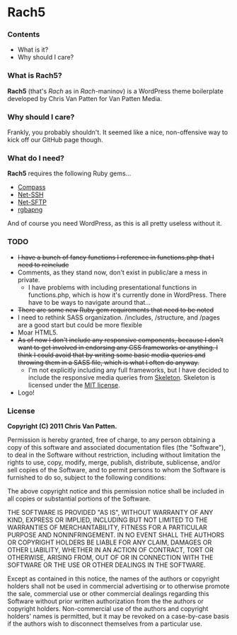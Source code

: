 # Rach5

### Contents
*   What is it?
*   Why should I care?

### What is Rach5?
**Rach5** (that's _Rach_ as in _Rach_-maninov) is a WordPress theme boilerplate developed by Chris Van Patten for Van Patten Media.

### Why should I care?
Frankly, you probably shouldn't. It seemed like a nice, non-offensive way to kick off our GitHub page though.

### What do I need?
**Rach5** requires the following Ruby gems...

*   <a href="http://compass-style.org/">Compass</a>
*   <a href="http://rubygems.org/gems/net-ssh">Net-SSH</a>
*   <a href="http://rubygems.org/gems/net-sftp">Net-SFTP</a>
*   <a href="https://github.com/aaronrussell/compass-rgbapng">rgbapng</a>

And of course you need WordPress, as this is all pretty useless without it.

### TODO
*   <del>I have a bunch of fancy functions I reference in functions.php that I need to reinclude</del>
*   Comments, as they stand now, don't exist in public/are a mess in private.
    *   I have problems with including presentational functions in functions.php, which is how it's currently done in WordPress. There have to be ways to navigate around that...
*   <del>There are some new Ruby gem requirements that need to be noted</del>
*   I need to rethink SASS organization. /includes, /structure, and /pages are a good start but could be more flexible
*   Moar HTML5.
*   <del>As of now I don't include any responsive components, because I don't want to get involved in endorsing any CSS frameworks or anything. I think I could avoid that by writing some basic media queries and throwing them in a SASS file, which is what I often do anyway.</del>
    *   I'm not explicitly including any full frameworks, but I have decided to include the responsive media queries from <a href="http://getskeleton.com/">Skeleton</a>. Skeleton is licensed under the <a href="http://www.opensource.org/licenses/mit-license.php">MIT license</a>.
*   Logo!

### License
**Copyright (C) 2011 Chris Van Patten.**

Permission is hereby granted, free of charge, to any person obtaining a copy of this software and associated documentation files (the "Software"), to deal in the Software without restriction, including without limitation the rights to use, copy, modify, merge, publish, distribute, sublicense, and/or sell copies of the Software, and to permit persons to whom the Software is furnished to do so, subject to the following conditions:

The above copyright notice and this permission notice shall be included in all copies or substantial portions of the Software.

THE SOFTWARE IS PROVIDED "AS IS", WITHOUT WARRANTY OF ANY KIND, EXPRESS OR IMPLIED, INCLUDING BUT NOT LIMITED TO THE WARRANTIES OF MERCHANTABILITY, FITNESS FOR A PARTICULAR PURPOSE AND NONINFRINGEMENT. IN NO EVENT SHALL THE AUTHORS OR COPYRIGHT HOLDERS BE LIABLE FOR ANY CLAIM, DAMAGES OR OTHER LIABILITY, WHETHER IN AN ACTION OF CONTRACT, TORT OR OTHERWISE, ARISING FROM, OUT OF OR IN CONNECTION WITH THE SOFTWARE OR THE USE OR OTHER DEALINGS IN THE SOFTWARE.

Except as contained in this notice, the names of the authors or copyright holders shall not be used in commercial advertising or to otherwise promote the sale, commercial use or other commercial dealings regarding this Software without prior written authorization from the the authors or copyright holders. Non-commercial use of the authors and copyright holders' names is permitted, but it may be revoked on a case-by-case basis if the authors wish to disconnect themselves from a particular use.